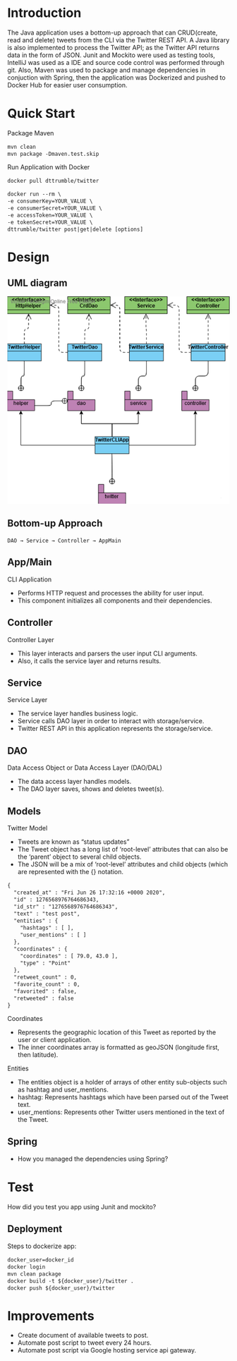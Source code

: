 # Introduction
The Java application uses a bottom-up approach that can CRUD(create, read and delete) tweets from the CLI via the Twitter REST API. A Java library is also implemented to process the Twitter API; as the Twitter API returns data in the form of JSON. Junit and Mockito were used as testing tools, IntelliJ was used as a IDE and source code control was performed through git. Also, Maven was used to package and manage dependencies in conjuction with Spring, then the application was Dockerized and pushed to Docker Hub for easier user consumption.

# Quick Start
Package Maven
```
mvn clean
mvn package -Dmaven.test.skip
```

Run Application with Docker
```
docker pull dttrumble/twitter
```
```
docker run --rm \
-e consumerKey=YOUR_VALUE \
-e consumerSecret=YOUR_VALUE \
-e accessToken=YOUR_VALUE \
-e tokenSecret=YOUR_VALUE \
dttrumble/twitter post|get|delete [options]
```
# Design
## UML diagram

![twitter uml](assets/twitterUML.png)
## Bottom-up Approach 
```
DAO → Service → Controller → AppMain
```
## App/Main
CLI Application
- Performs HTTP request and processes the ability for user input.
- This component initializes all components and their dependencies.
## Controller 
Controller Layer
- This layer interacts and parsers the user input CLI arguments.
- Also, it calls the service layer and returns results.
## Service 
Service Layer
- The service layer handles business logic. 
- Service calls DAO layer in order to interact with storage/service. 
- Twitter REST API in this application represents the storage/service.
## DAO
Data Access Object or Data Access Layer (DAO/DAL)
- The data access layer handles models. 
- The DAO layer saves, shows and deletes tweet(s).
## Models
Twitter Model</br>
- Tweets are known as “status updates” 
- The Tweet object has a long list of ‘root-level’ attributes that can also be the ‘parent’ object to several child objects. 
- The JSON will be a mix of ‘root-level’ attributes and child objects (which are represented with the {} notation.
```
{
  "created_at" : "Fri Jun 26 17:32:16 +0000 2020",
  "id" : 1276568976764686343,
  "id_str" : "1276568976764686343",
  "text" : "test post",
  "entities" : {
    "hashtags" : [ ],
    "user_mentions" : [ ]
  },
  "coordinates" : {
    "coordinates" : [ 79.0, 43.0 ],
    "type" : "Point"
  },
  "retweet_count" : 0,
  "favorite_count" : 0,
  "favorited" : false,
  "retweeted" : false
}
```

Coordinates</br>
- Represents the geographic location of this Tweet as reported by the user or client application. 
- The inner coordinates array is formatted as geoJSON (longitude first, then latitude).


Entities</br>
- The entities object is a holder of arrays of other entity sub-objects such as hashtag and user_mentions.
- hashtag: Represents hashtags which have been parsed out of the Tweet text.
- user_mentions: Represents other Twitter users mentioned in the text of the Tweet.


## Spring
- How you managed the dependencies using Spring?

# Test
How did you test you app using Junit and mockito?

## Deployment
Steps to dockerize app:

```
docker_user=docker_id
docker login
mvn clean package
docker build -t ${docker_user}/twitter .
docker push ${docker_user}/twitter
```

# Improvements
- Create document of available tweets to post.
- Automate post script to tweet every 24 hours.
- Automate post script via Google hosting service api gateway.
